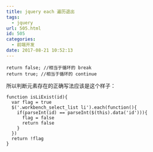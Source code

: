 ```yaml
---
title: jquery each 遍历退出
tags:
  - jquery
url: 505.html
id: 505
categories:
  - 前端开发
date: 2017-08-21 10:52:13
---
```


    return false; //相当于循环的 break
    return true; //相当于循环的 continue
    

所以判断元素存在的正确写法应该是这个样子：

    function isLiExist(id){
      var flag = true
      $('.workbench_select_list li').each(function(){
        if(parseInt(id) == parseInt($(this).data('id'))){
          flag = false
          return false
        }
      })
      return !flag
    }
